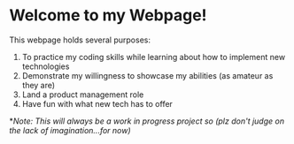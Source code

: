 # Welcome to my Webpage!

This webpage holds several purposes:
1. To practice my coding skills while learning about how to implement new technologies
2. Demonstrate my willingness to showcase my abilities (as amateur as they are)
3. Land a product management role
4. Have fun with what new tech has to offer

**Note: This will always be a work in progress project so (plz don't judge on the lack of imagination...for now)*
